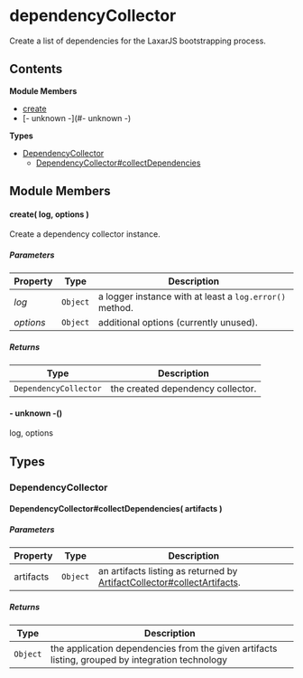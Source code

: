 
# dependencyCollector

Create a list of dependencies for the LaxarJS bootstrapping process.

## Contents

**Module Members**
- [create](#create)
- [- unknown -](#- unknown -)

**Types**
- [DependencyCollector](#DependencyCollector)
  - [DependencyCollector#collectDependencies](#DependencyCollector#collectDependencies)

## Module Members
#### <a name="create"></a>create( log, options )
Create a dependency collector instance.

##### Parameters
| Property | Type | Description |
| -------- | ---- | ----------- |
| _log_ | `Object` |  a logger instance with at least a `log.error()` method. |
| _options_ | `Object` |  additional options (currently unused). |

##### Returns
| Type | Description |
| ---- | ----------- |
| `DependencyCollector` |  the created dependency collector. |

#### <a name="- unknown -"></a>- unknown -()
log, options

## Types
### <a name="DependencyCollector"></a>DependencyCollector

#### <a name="DependencyCollector#collectDependencies"></a>DependencyCollector#collectDependencies( artifacts )

##### Parameters
| Property | Type | Description |
| -------- | ---- | ----------- |
| artifacts | `Object` |  an artifacts listing as returned by [ArtifactCollector#collectArtifacts](#ArtifactCollector#collectArtifacts). |

##### Returns
| Type | Description |
| ---- | ----------- |
| `Object` |  the application dependencies from the given artifacts listing, grouped by integration technology |

